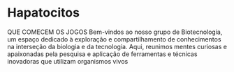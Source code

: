 # Hapatocitos
QUE COMECEM OS JOGOS Bem-vindos ao nosso grupo de Biotecnologia, um espaço dedicado à exploração e compartilhamento de conhecimentos na interseção da biologia e da tecnologia. Aqui, reunimos mentes curiosas e apaixonadas pela pesquisa e aplicação de ferramentas e técnicas inovadoras que utilizam organismos vivos
